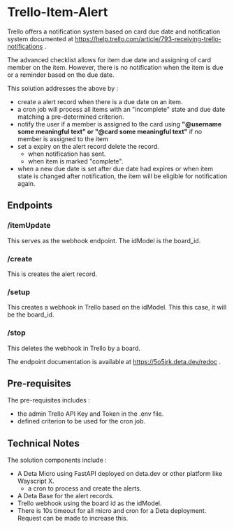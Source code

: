 # Trello-Item-Alert

Trello offers a notification system based on card due date and notification system documented at https://help.trello.com/article/793-receiving-trello-notifications .

The advanced checklist allows for item due date and assigning of card member on the item. However, there is no notification when the item is due or a reminder based on the due date.

This solution addresses the above by :

- create a alert record when there is a due date on an item.
- a cron job will process all items with an "incomplete" state and due date matching a pre-determined criterion.
- notify the user if a member is assigned to the card using **"@username some meaningful text" or "@card some meaningful text"** if no member is assigned to the item
- set a expiry on the alert record delete the record.
  - when notification has sent.
  - when item is marked "complete".
- when a new due date is set after due date had expires or when item state is changed after notification, the item will be eligible for notification again.

## Endpoints

### /itemUpdate

This serves as the webhook endpoint. The idModel is the board_id.

### /create

This is creates the alert record.

### /setup

This creates a webhook in Trello based on the idModel. This this case, it will be the board_id.

### /stop

This deletes the webhook in Trello by a board.

The endpoint documentation is available at https://5o5jrk.deta.dev/redoc .

## Pre-requisites

The pre-requisites includes :
- the admin Trello API Key and Token in the .env file.
- defined criterion to be used for the cron job.

## Technical Notes

The solution components include :

- A Deta Micro using FastAPI deployed on deta.dev or other platform like Wayscript X.
  - a cron to process and create the alerts.
- A Deta Base for the alert records.
- Trello webhook using the board id as the idModel.
- There is 10s timeout for all micro and cron for a Deta deployment. Request can be made to increase this.
